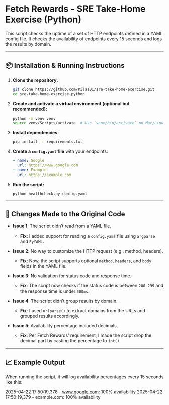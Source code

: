 # Fetch Rewards - SRE Take-Home Exercise (Python)

This script checks the uptime of a set of HTTP endpoints defined in a YAML config file. It checks the availability of endpoints every 15 seconds and logs the results by domain.

---

## 📦 Installation & Running Instructions

1. **Clone the repository:**

    ```bash
    git clone https://github.com/Pilas01/sre-take-home-exercise.git
    cd sre-take-home-exercise-python

    ```

2. **Create and activate a virtual environment (optional but recommended):**

    ```bash
    python -m venv venv
    source venv/Scripts/activate  # Use `venv/bin/activate` on Mac/Linux
    ```

3. **Install dependencies:**

    ```bash
    pip install -r requirements.txt
    ```

4. **Create a `config.yaml` file** with your endpoints:

    ```yaml
    - name: Google
      url: https://www.google.com
    - name: Example
      url: https://example.com
    ```

5. **Run the script:**

    ```bash
    python healthcheck.py config.yaml
    ```

---

## 🔧 Changes Made to the Original Code

- **Issue 1**: The script didn’t read from a YAML file.
    - **Fix**: I added support for reading a `config.yaml` file using `argparse` and `PyYAML`.
  
- **Issue 2**: No way to customize the HTTP request (e.g., method, headers).
    - **Fix**: Now, the script supports optional `method`, `headers`, and `body` fields in the YAML file.

- **Issue 3**: No validation for status code and response time.
    - **Fix**: The script now checks if the status code is between `200-299` and the response time is under `500ms`.

- **Issue 4**: The script didn’t group results by domain.
    - **Fix**: I used `urlparse()` to extract domains from the URLs and grouped results accordingly.

- **Issue 5**: Availability percentage included decimals.
    - **Fix**: Per Fetch Rewards’ requirement, I made the script drop the decimal part by casting the percentage to `int()`.

---

## 📈 Example Output

When running the script, it will log availability percentages every 15 seconds like this:

2025-04-22 17:50:19,378 - www.google.com: 100% availability
2025-04-22 17:50:19,379 - example.com: 100% availability

